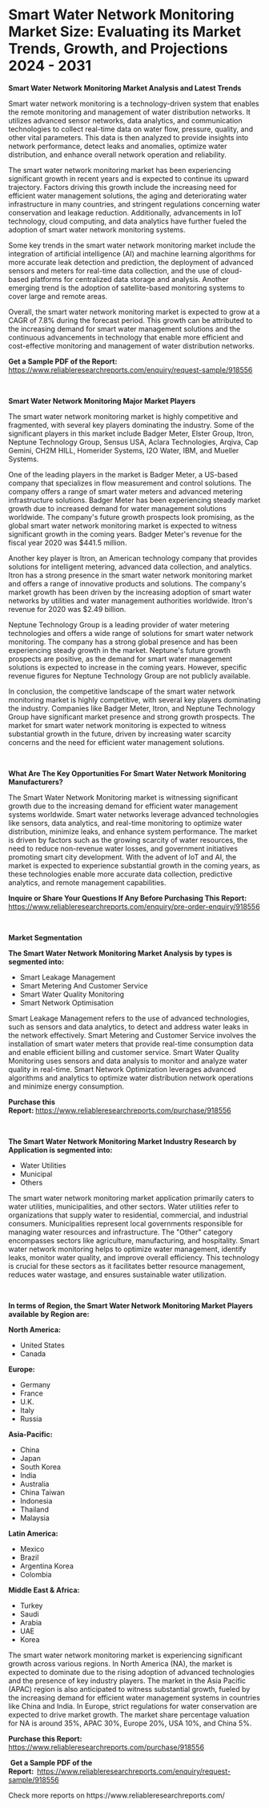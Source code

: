 <p><h1>Smart Water Network Monitoring Market Size: Evaluating its Market Trends, Growth, and Projections 2024 - 2031</h1></p><p><strong>Smart Water Network Monitoring Market Analysis and Latest Trends</strong></p>
<p><p>Smart water network monitoring is a technology-driven system that enables the remote monitoring and management of water distribution networks. It utilizes advanced sensor networks, data analytics, and communication technologies to collect real-time data on water flow, pressure, quality, and other vital parameters. This data is then analyzed to provide insights into network performance, detect leaks and anomalies, optimize water distribution, and enhance overall network operation and reliability.</p><p>The smart water network monitoring market has been experiencing significant growth in recent years and is expected to continue its upward trajectory. Factors driving this growth include the increasing need for efficient water management solutions, the aging and deteriorating water infrastructure in many countries, and stringent regulations concerning water conservation and leakage reduction. Additionally, advancements in IoT technology, cloud computing, and data analytics have further fueled the adoption of smart water network monitoring systems.</p><p>Some key trends in the smart water network monitoring market include the integration of artificial intelligence (AI) and machine learning algorithms for more accurate leak detection and prediction, the deployment of advanced sensors and meters for real-time data collection, and the use of cloud-based platforms for centralized data storage and analysis. Another emerging trend is the adoption of satellite-based monitoring systems to cover large and remote areas.</p><p>Overall, the smart water network monitoring market is expected to grow at a CAGR of 7.8% during the forecast period. This growth can be attributed to the increasing demand for smart water management solutions and the continuous advancements in technology that enable more efficient and cost-effective monitoring and management of water distribution networks.</p></p>
<p><strong>Get a Sample PDF of the Report:&nbsp;</strong> <a href="https://www.reliableresearchreports.com/enquiry/request-sample/918556">https://www.reliableresearchreports.com/enquiry/request-sample/918556</a></p>
<p>&nbsp;</p>
<p><strong>Smart Water Network Monitoring Major Market Players</strong></p>
<p><p>The smart water network monitoring market is highly competitive and fragmented, with several key players dominating the industry. Some of the significant players in this market include Badger Meter, Elster Group, Itron, Neptune Technology Group, Sensus USA, Aclara Technologies, Arqiva, Cap Gemini, CH2M HILL, Homerider Systems, I2O Water, IBM, and Mueller Systems.</p><p>One of the leading players in the market is Badger Meter, a US-based company that specializes in flow measurement and control solutions. The company offers a range of smart water meters and advanced metering infrastructure solutions. Badger Meter has been experiencing steady market growth due to increased demand for water management solutions worldwide. The company's future growth prospects look promising, as the global smart water network monitoring market is expected to witness significant growth in the coming years. Badger Meter's revenue for the fiscal year 2020 was $441.5 million.</p><p>Another key player is Itron, an American technology company that provides solutions for intelligent metering, advanced data collection, and analytics. Itron has a strong presence in the smart water network monitoring market and offers a range of innovative products and solutions. The company's market growth has been driven by the increasing adoption of smart water networks by utilities and water management authorities worldwide. Itron's revenue for 2020 was $2.49 billion.</p><p>Neptune Technology Group is a leading provider of water metering technologies and offers a wide range of solutions for smart water network monitoring. The company has a strong global presence and has been experiencing steady growth in the market. Neptune's future growth prospects are positive, as the demand for smart water management solutions is expected to increase in the coming years. However, specific revenue figures for Neptune Technology Group are not publicly available.</p><p>In conclusion, the competitive landscape of the smart water network monitoring market is highly competitive, with several key players dominating the industry. Companies like Badger Meter, Itron, and Neptune Technology Group have significant market presence and strong growth prospects. The market for smart water network monitoring is expected to witness substantial growth in the future, driven by increasing water scarcity concerns and the need for efficient water management solutions.</p></p>
<p>&nbsp;</p>
<p><strong>What Are The Key Opportunities For Smart Water Network Monitoring Manufacturers?</strong></p>
<p><p>The Smart Water Network Monitoring market is witnessing significant growth due to the increasing demand for efficient water management systems worldwide. Smart water networks leverage advanced technologies like sensors, data analytics, and real-time monitoring to optimize water distribution, minimize leaks, and enhance system performance. The market is driven by factors such as the growing scarcity of water resources, the need to reduce non-revenue water losses, and government initiatives promoting smart city development. With the advent of IoT and AI, the market is expected to experience substantial growth in the coming years, as these technologies enable more accurate data collection, predictive analytics, and remote management capabilities.</p></p>
<p><strong>Inquire or Share Your Questions If Any Before Purchasing This Report:</strong> <a href="https://www.reliableresearchreports.com/enquiry/pre-order-enquiry/918556">https://www.reliableresearchreports.com/enquiry/pre-order-enquiry/918556</a></p>
<p>&nbsp;</p>
<p><strong>Market Segmentation</strong></p>
<p><strong>The Smart Water Network Monitoring Market Analysis by types is segmented into:</strong></p>
<p><ul><li>Smart Leakage Management</li><li>Smart Metering And Customer Service</li><li>Smart Water Quality Monitoring</li><li>Smart Network Optimisation</li></ul></p>
<p><p>Smart Leakage Management refers to the use of advanced technologies, such as sensors and data analytics, to detect and address water leaks in the network effectively. Smart Metering and Customer Service involves the installation of smart water meters that provide real-time consumption data and enable efficient billing and customer service. Smart Water Quality Monitoring uses sensors and data analysis to monitor and analyze water quality in real-time. Smart Network Optimization leverages advanced algorithms and analytics to optimize water distribution network operations and minimize energy consumption.</p></p>
<p><strong>Purchase this Report:&nbsp;</strong><a href="https://www.reliableresearchreports.com/purchase/918556">https://www.reliableresearchreports.com/purchase/918556</a></p>
<p>&nbsp;</p>
<p><strong>The Smart Water Network Monitoring Market Industry Research by Application is segmented into:</strong></p>
<p><ul><li>Water Utilities</li><li>Municipal</li><li>Others</li></ul></p>
<p><p>The smart water network monitoring market application primarily caters to water utilities, municipalities, and other sectors. Water utilities refer to organizations that supply water to residential, commercial, and industrial consumers. Municipalities represent local governments responsible for managing water resources and infrastructure. The "Other" category encompasses sectors like agriculture, manufacturing, and hospitality. Smart water network monitoring helps to optimize water management, identify leaks, monitor water quality, and improve overall efficiency. This technology is crucial for these sectors as it facilitates better resource management, reduces water wastage, and ensures sustainable water utilization.</p></p>
<p>&nbsp;</p>
<p><strong>In terms of Region, the Smart Water Network Monitoring Market Players available by Region are:</strong></p>
<p>
    <p> <strong> North America: </strong>
        <ul>
            <li>United States</li>
            <li>Canada</li>
        </ul>
        </p> 
    <p> <strong> Europe: </strong>
        <ul>
            <li>Germany</li>
            <li>France</li>
            <li>U.K.</li>
            <li>Italy</li>
            <li>Russia</li>
        </ul>
        </p> 
    <p> <strong> Asia-Pacific: </strong>
        <ul>
            <li>China</li>
            <li>Japan</li>
            <li>South Korea</li>
            <li>India</li>
            <li>Australia</li>
            <li>China Taiwan</li>
            <li>Indonesia</li>
            <li>Thailand</li>
            <li>Malaysia</li>
        </ul>
        </p> 
    <p> <strong> Latin America: </strong>
        <ul>
            <li>Mexico</li>
            <li>Brazil</li>
            <li>Argentina Korea</li>
            <li>Colombia</li>
        </ul>
        </p> 
    <p> <strong> Middle East & Africa: </strong>
        <ul>
            <li>Turkey</li>
            <li>Saudi</li>
            <li>Arabia</li>
            <li>UAE</li>
            <li>Korea</li>
        </ul>
    </p>
    </p>
<p><p>The smart water network monitoring market is experiencing significant growth across various regions. In North America (NA), the market is expected to dominate due to the rising adoption of advanced technologies and the presence of key industry players. The market in the Asia Pacific (APAC) region is also anticipated to witness substantial growth, fueled by the increasing demand for efficient water management systems in countries like China and India. In Europe, strict regulations for water conservation are expected to drive market growth. The market share percentage valuation for NA is around 35%, APAC 30%, Europe 20%, USA 10%, and China 5%.</p></p>
<p><strong>Purchase this Report: </strong><a href="https://www.reliableresearchreports.com/purchase/918556">https://www.reliableresearchreports.com/purchase/918556</a></p>
<p>&nbsp;<strong>Get a Sample PDF of the Report:&nbsp;&nbsp;</strong><a href="https://www.reliableresearchreports.com/enquiry/request-sample/918556">https://www.reliableresearchreports.com/enquiry/request-sample/918556</a></p>
<p><strong></strong></p>
<p>Check more reports on https://www.reliableresearchreports.com/</p>